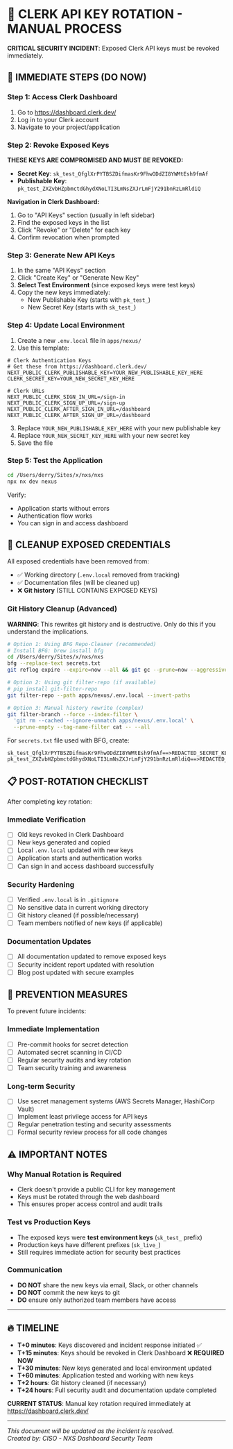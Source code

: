 # 🔑 CLERK API KEY ROTATION - MANUAL PROCESS

**CRITICAL SECURITY INCIDENT**: Exposed Clerk API keys must be revoked immediately.

## 🚨 IMMEDIATE STEPS (DO NOW)

### Step 1: Access Clerk Dashboard
1. Go to https://dashboard.clerk.dev/
2. Log in to your Clerk account
3. Navigate to your project/application

### Step 2: Revoke Exposed Keys
**THESE KEYS ARE COMPROMISED AND MUST BE REVOKED:**
- **Secret Key**: `sk_test_QfglXrPYTBSZDifmasKr9FhwODdZI8YWMtEsh9fmAf`
- **Publishable Key**: `pk_test_ZXZvbHZpbmctdGhydXNoLTI3LmNsZXJrLmFjY291bnRzLmRldiQ`

**Navigation in Clerk Dashboard:**
1. Go to "API Keys" section (usually in left sidebar)
2. Find the exposed keys in the list
3. Click "Revoke" or "Delete" for each key
4. Confirm revocation when prompted

### Step 3: Generate New API Keys
1. In the same "API Keys" section
2. Click "Create Key" or "Generate New Key"
3. **Select Test Environment** (since exposed keys were test keys)
4. Copy the new keys immediately:
   - New Publishable Key (starts with `pk_test_`)
   - New Secret Key (starts with `sk_test_`)

### Step 4: Update Local Environment
1. Create a new `.env.local` file in `apps/nexus/`
2. Use this template:

```env
# Clerk Authentication Keys
# Get these from https://dashboard.clerk.dev/
NEXT_PUBLIC_CLERK_PUBLISHABLE_KEY=YOUR_NEW_PUBLISHABLE_KEY_HERE
CLERK_SECRET_KEY=YOUR_NEW_SECRET_KEY_HERE

# Clerk URLs
NEXT_PUBLIC_CLERK_SIGN_IN_URL=/sign-in
NEXT_PUBLIC_CLERK_SIGN_UP_URL=/sign-up
NEXT_PUBLIC_CLERK_AFTER_SIGN_IN_URL=/dashboard
NEXT_PUBLIC_CLERK_AFTER_SIGN_UP_URL=/dashboard
```

3. Replace `YOUR_NEW_PUBLISHABLE_KEY_HERE` with your new publishable key
4. Replace `YOUR_NEW_SECRET_KEY_HERE` with your new secret key
5. Save the file

### Step 5: Test the Application
```bash
cd /Users/derry/Sites/x/nxs/nxs
npx nx dev nexus
```

Verify:
- Application starts without errors
- Authentication flow works
- You can sign in and access dashboard

## 🧹 CLEANUP EXPOSED CREDENTIALS

All exposed credentials have been removed from:
- ✅ Working directory (`.env.local` removed from tracking)
- ✅ Documentation files (will be cleaned up)
- ❌ **Git history** (STILL CONTAINS EXPOSED KEYS)

### Git History Cleanup (Advanced)
**WARNING**: This rewrites git history and is destructive. Only do this if you understand the implications.

```bash
# Option 1: Using BFG Repo-Cleaner (recommended)
# Install BFG: brew install bfg
cd /Users/derry/Sites/x/nxs/nxs
bfg --replace-text secrets.txt
git reflog expire --expire=now --all && git gc --prune=now --aggressive

# Option 2: Using git filter-repo (if available)
# pip install git-filter-repo
git filter-repo --path apps/nexus/.env.local --invert-paths

# Option 3: Manual history rewrite (complex)
git filter-branch --force --index-filter \
  'git rm --cached --ignore-unmatch apps/nexus/.env.local' \
  --prune-empty --tag-name-filter cat -- --all
```

For `secrets.txt` file used with BFG, create:
```
sk_test_QfglXrPYTBSZDifmasKr9FhwODdZI8YWMtEsh9fmAf==>REDACTED_SECRET_KEY
pk_test_ZXZvbHZpbmctdGhydXNoLTI3LmNsZXJrLmFjY291bnRzLmRldiQ==>REDACTED_PUBLISHABLE_KEY
```

## 📋 POST-ROTATION CHECKLIST

After completing key rotation:

### Immediate Verification
- [ ] Old keys revoked in Clerk Dashboard
- [ ] New keys generated and copied
- [ ] Local `.env.local` updated with new keys
- [ ] Application starts and authentication works
- [ ] Can sign in and access dashboard successfully

### Security Hardening
- [ ] Verified `.env.local` is in `.gitignore`
- [ ] No sensitive data in current working directory
- [ ] Git history cleaned (if possible/necessary)
- [ ] Team members notified of new keys (if applicable)

### Documentation Updates
- [ ] All documentation updated to remove exposed keys
- [ ] Security incident report updated with resolution
- [ ] Blog post updated with secure examples

## 🎯 PREVENTION MEASURES

To prevent future incidents:

### Immediate Implementation
- [ ] Pre-commit hooks for secret detection
- [ ] Automated secret scanning in CI/CD
- [ ] Regular security audits and key rotation
- [ ] Team security training and awareness

### Long-term Security
- [ ] Use secret management systems (AWS Secrets Manager, HashiCorp Vault)
- [ ] Implement least privilege access for API keys
- [ ] Regular penetration testing and security assessments
- [ ] Formal security review process for all code changes

## ⚠️ IMPORTANT NOTES

### Why Manual Rotation is Required
- Clerk doesn't provide a public CLI for key management
- Keys must be rotated through the web dashboard
- This ensures proper access control and audit trails

### Test vs Production Keys
- The exposed keys were **test environment keys** (`sk_test_` prefix)
- Production keys have different prefixes (`sk_live_`)
- Still requires immediate action for security best practices

### Communication
- **DO NOT** share the new keys via email, Slack, or other channels
- **DO NOT** commit the new keys to git
- **DO** ensure only authorized team members have access

---

## 🔥 TIMELINE

- **T+0 minutes**: Keys discovered and incident response initiated ✅
- **T+15 minutes**: Keys should be revoked in Clerk Dashboard ❌ **REQUIRED NOW**
- **T+30 minutes**: New keys generated and local environment updated
- **T+60 minutes**: Application tested and working with new keys  
- **T+2 hours**: Git history cleaned (if necessary)
- **T+24 hours**: Full security audit and documentation update completed

**CURRENT STATUS**: Manual key rotation required immediately at https://dashboard.clerk.dev/

---

*This document will be updated as the incident is resolved.*  
*Created by: CISO - NXS Dashboard Security Team*
